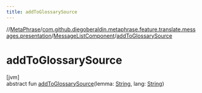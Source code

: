 ```yaml
---
title: addToGlossarySource
---
```

//[MetaPhrase](../../../index.html)/[com.github.diegoberaldin.metaphrase.feature.translate.messages.presentation](../index.html)/[MessageListComponent](index.html)/[addToGlossarySource](add-to-glossary-source.html)



# addToGlossarySource



[jvm]\
abstract fun [addToGlossarySource](add-to-glossary-source.html)(lemma: [String](https://kotlinlang.org/api/latest/jvm/stdlib/kotlin/-string/index.html), lang: [String](https://kotlinlang.org/api/latest/jvm/stdlib/kotlin/-string/index.html))




